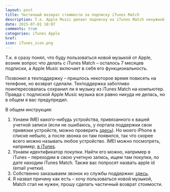 ```yaml
---
layout: post
title: Частичный возврат стоимости за подписку iTunes Match
description: Т.к. Apple Music делает подписку на iTunes Match ненужной, я решил запросить возврат средств
date: 2015-07-01 18:07
comments: true
categories: iTunes Apple
href: 
icon: iTunes_icon.png
---
```

Т.к. я сразу понял, что буду пользоваться новой музыкой от Apple, возник вопрос что делать с iTunes Match – осталось 7 месяцев подписки, а Apple Music включает в себя его функциональность.

Позвонил в техподдержку – пришлось некоторое время повисеть на телефоне, но возврат сделали. Техподдержка заботливо поинтересовалась сохранил ли я музыку из iTunes Match на компьютер. Правда с подпиской Apple Music музыка все равно никуда не делась, но в общем я вас предупредил.

В общем инструкция:

1. Узнаем IMEI какого-нибудь устройства, привязанного к вашей учетной записи (если не ошибаюсь, у портала поддержки свои привязки устройств, можно проверить [здесь](https://getsupport.apple.com/GetproductgroupList.action)). Но моего iPhone в списке небыло, а после звонка он там появился, так что скорее всего можно называть любое устройство. IMEI можно посмотреть, например, [в iTunes](https://support.apple.com/ru-ru/HT204073).
2. Узнаем идентификатор покупки. Найти его можно, например в iTunes – переходим в свою учетную запись, ищем там покупки, по дате находим iTunes Match. Также вас попросят назвать apple id (email учетки).
3. Собственно заказываем звонок из службы поддержки: [здесь](https://www.apple.com/ru/support/contact/).
4. Я назвал причину как есть – хочу пользоваться новой музыкой, Match стал не нужен, прошу сделать частичный возврат стоимости.
